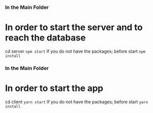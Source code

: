 ### In the Main Folder

# In order to start the server and to reach the database

cd server `npm start`
If you do not have the packages; before start `npm install`

### In the Main Folder

# In order to start the app

cd client `yarn start`
If you do not have the packages; before start `yarn install`
